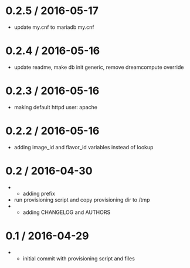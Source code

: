 
0.2.5 / 2016-05-17
==================

  * update my.cnf to mariadb my.cnf

0.2.4 / 2016-05-16
==================

  * update readme, make db init generic, remove dreamcompute override

0.2.3 / 2016-05-16
==================

  * making default httpd user: apache

0.2.2 / 2016-05-16
==================

  * adding image_id and flavor_id variables instead of lookup

0.2 / 2016-04-30
================

  * - adding prefix
  * run provisioning script and copy provisioning dir to /tmp
  * - adding CHANGELOG and AUTHORS

0.1 / 2016-04-29
================

  * - initial commit with provisioning script and files
